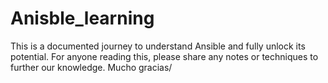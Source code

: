 # Anisble_learning
This is a documented journey to understand Ansible and fully unlock its potential. For anyone reading this, please share any notes or techniques to further our knowledge. Mucho gracias/
